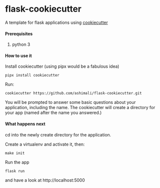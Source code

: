 flask-cookiecutter
==================

A template for flask applications using [cookiecutter](https://github.com/audreyr/cookiecutter)


#### Prerequisites

1. python 3


#### How to use it

Install cookiecutter (using pipx would be a fabulous idea)

    pipx install cookiecutter

Run:

    cookiecutter https://github.com/ashimali/flask-cookiecutter.git


You will be prompted to answer some basic questions about your application, including the name. The cookiecutter will create a directory for your app (named after the name you answered.)


#### What happens next

cd into the newly create directory for the application.

Create a virtualenv and activate it, then:

    make init

Run the app

    flask run

and have a look at http://localhost:5000

